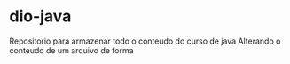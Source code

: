 # dio-java
Repositorio para armazenar todo o conteudo do curso de java
Alterando o conteudo de um arquivo de forma 